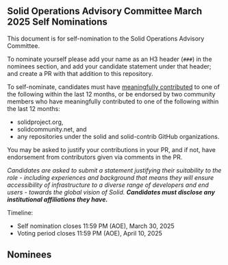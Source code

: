 ## Solid Operations Advisory Committee March 2025 Self Nominations

This document is for self-nomination to the Solid Operations Advisory Committee.

To nominate yourself please add your name as an H3 header (`###`) in the nominees section, and add your candidate statement under that header; and create a PR with that addition to this repository.

To self-nominate, candidates must have [meaningfully contributed](https://github.com/solid/odi-governance/pull/20#discussion_r1989960723) to one of the following within the last 12 months, or be endorsed by two community members who have meaningfully contributed to one of the following within the last 12 months:
 - solidproject.org,
 - solidcommunity.net, and
 - any repositories under the solid and solid-contrib GitHub organizations.

You may be asked to justify your contributions in your PR, and if not, have endorsement from contributors given via comments in the PR.

*Candidates are asked to submit a statement justifying their suitability to the role - including experiences and background that means they will ensure accessibility of infrastructure to a diverse range of developers and end users - towards the global vision of Solid. __Candidates must disclose any institutional affiliations they have.__*

Timeline:
 - Self nomination closes 11:59 PM (AOE), March 30, 2025
 - Voting period closes 11:59 PM (AOE), April 10, 2025

## Nominees
